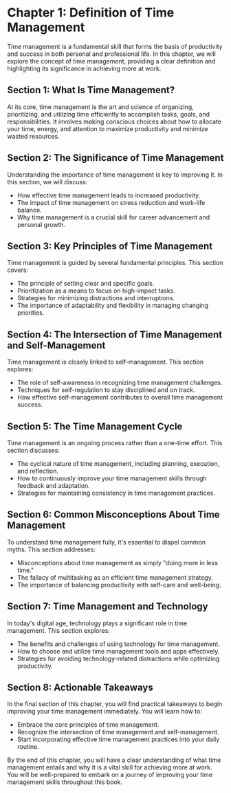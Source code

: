 Chapter 1: Definition of Time Management
========================================

Time management is a fundamental skill that forms the basis of productivity and success in both personal and professional life. In this chapter, we will explore the concept of time management, providing a clear definition and highlighting its significance in achieving more at work.

Section 1: What Is Time Management?
-----------------------------------

At its core, time management is the art and science of organizing, prioritizing, and utilizing time efficiently to accomplish tasks, goals, and responsibilities. It involves making conscious choices about how to allocate your time, energy, and attention to maximize productivity and minimize wasted resources.

Section 2: The Significance of Time Management
----------------------------------------------

Understanding the importance of time management is key to improving it. In this section, we will discuss:

* How effective time management leads to increased productivity.
* The impact of time management on stress reduction and work-life balance.
* Why time management is a crucial skill for career advancement and personal growth.

Section 3: Key Principles of Time Management
--------------------------------------------

Time management is guided by several fundamental principles. This section covers:

* The principle of setting clear and specific goals.
* Prioritization as a means to focus on high-impact tasks.
* Strategies for minimizing distractions and interruptions.
* The importance of adaptability and flexibility in managing changing priorities.

Section 4: The Intersection of Time Management and Self-Management
------------------------------------------------------------------

Time management is closely linked to self-management. This section explores:

* The role of self-awareness in recognizing time management challenges.
* Techniques for self-regulation to stay disciplined and on track.
* How effective self-management contributes to overall time management success.

Section 5: The Time Management Cycle
------------------------------------

Time management is an ongoing process rather than a one-time effort. This section discusses:

* The cyclical nature of time management, including planning, execution, and reflection.
* How to continuously improve your time management skills through feedback and adaptation.
* Strategies for maintaining consistency in time management practices.

Section 6: Common Misconceptions About Time Management
------------------------------------------------------

To understand time management fully, it's essential to dispel common myths. This section addresses:

* Misconceptions about time management as simply "doing more in less time."
* The fallacy of multitasking as an efficient time management strategy.
* The importance of balancing productivity with self-care and well-being.

Section 7: Time Management and Technology
-----------------------------------------

In today's digital age, technology plays a significant role in time management. This section explores:

* The benefits and challenges of using technology for time management.
* How to choose and utilize time management tools and apps effectively.
* Strategies for avoiding technology-related distractions while optimizing productivity.

Section 8: Actionable Takeaways
-------------------------------

In the final section of this chapter, you will find practical takeaways to begin improving your time management immediately. You will learn how to:

* Embrace the core principles of time management.
* Recognize the intersection of time management and self-management.
* Start incorporating effective time management practices into your daily routine.

By the end of this chapter, you will have a clear understanding of what time management entails and why it is a vital skill for achieving more at work. You will be well-prepared to embark on a journey of improving your time management skills throughout this book.
